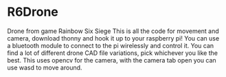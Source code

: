 # R6Drone
Drone from game Rainbow Six Siege
This is all the code for movement and camera, download thonny and hook it up to your raspberry pi!
You can use a bluetooth module to connect to the pi wirelessly and control it.
You can find a lot of different drone CAD file variations, pick whichever you like the best.
This uses opencv for the camera, with the camera tab open you can use wasd to move around.
